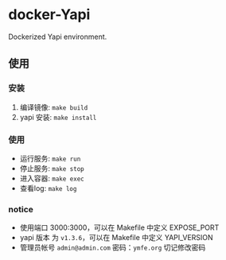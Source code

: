 # docker-Yapi

Dockerized Yapi environment.

## 使用

### 安装

1. 编译镜像: `make build`
2. yapi 安装: `make install`

### 使用

* 运行服务: `make run`
* 停止服务: `make stop`
* 进入容器: `make exec`
* 查看log: `make log`

### notice
 
* 使用端口 3000:3000，可以在 Makefile 中定义 EXPOSE_PORT
* yapi 版本 为 `v1.3.6`，可以在 Makefile 中定义 YAPI_VERSION
* 管理员帐号 `admin@admin.com` 密码：`ymfe.org` 切记修改密码
